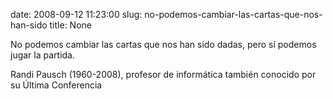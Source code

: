 date: 2008-09-12 11:23:00
slug: no-podemos-cambiar-las-cartas-que-nos-han-sido
title: None

No podemos cambiar las cartas que nos han sido dadas, pero sí podemos jugar la partida.

Randi Pausch (1960-2008), profesor de informática también conocido por su Última Conferencia

